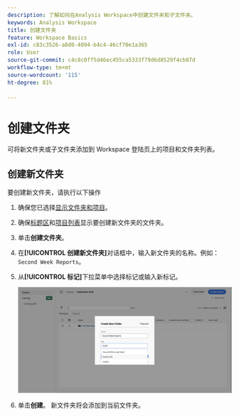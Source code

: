 ```yaml
---
description: 了解如何在Analysis Workspace中创建文件夹和子文件夹。
keywords: Analysis Workspace
title: 创建文件夹
feature: Workspace Basics
exl-id: c83c3526-a8d0-4094-b4c4-46cf70e1a365
role: User
source-git-commit: c4c8c0ff5d46ec455ca5333f79d6d8529f4cb87d
workflow-type: tm+mt
source-wordcount: '115'
ht-degree: 81%

---
```


# 创建文件夹

可将新文件夹或子文件夹添加到 Workspace 登陆页上的项目和文件夹列表。

## 创建新文件夹

要创建新文件夹，请执行以下操作

1. 确保您已选择[显示文件夹和项目](/help/analysis-workspace/build-workspace-project/freeform-overview.md#show-selector)。

1. 确保[标题区](/help/analysis-workspace/build-workspace-project/freeform-overview.md#title-area)和[项目列表](/help/analysis-workspace/build-workspace-project/freeform-overview.md#project-list)显示要创建新文件夹的文件夹。

1. 单击&#x200B;**创建文件夹**。

1. 在&#x200B;**[!UICONTROL 创建新文件夹]**&#x200B;对话框中，输入新文件夹的名称。例如：`Second Week Reports`。

1. 从&#x200B;**[!UICONTROL 标记]**&#x200B;下拉菜单中选择标记或输入新标记。

   ![Create new folder](../assets/create-new-folder.png)

1. 单击&#x200B;**创建**。
新文件夹将会添加到当前文件夹。
